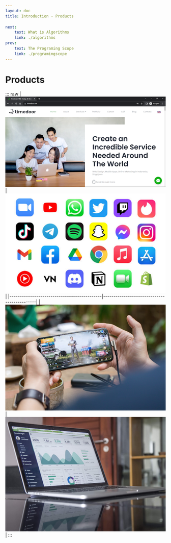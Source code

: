 ```yaml
---
layout: doc
title: Introduction - Products

next:
    text: What is Algorithms
    link: ./algorithms
prev:
    text: The Programing Scope
    link: ./programingscope
---
```


# Products
::: raw
| ![user1](../../assets/products-image-1.png) | ![user2](../../assets/products-image-2.png) |
|---------------------------------------------|---------------------------------------------|
| ![user1](../../assets/products-image-3.png) | ![user2](../../assets/products-image-4.png) |
:::
